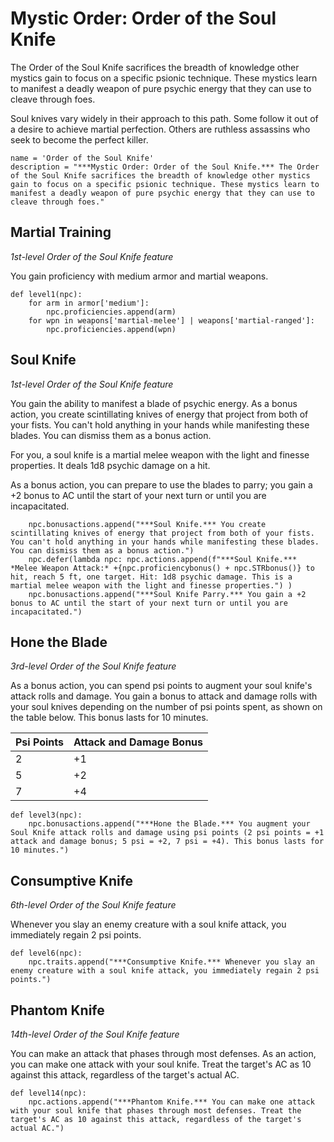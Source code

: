 # Mystic Order: Order of the Soul Knife
The Order of the Soul Knife sacrifices the breadth of knowledge other mystics gain to focus on a specific psionic technique. These mystics learn to manifest a deadly weapon of pure psychic energy that they can use to cleave through foes.

Soul knives vary widely in their approach to this path. Some follow it out of a desire to achieve martial perfection. Others are ruthless assassins who seek to become the perfect killer.

```
name = 'Order of the Soul Knife'
description = "***Mystic Order: Order of the Soul Knife.*** The Order of the Soul Knife sacrifices the breadth of knowledge other mystics gain to focus on a specific psionic technique. These mystics learn to manifest a deadly weapon of pure psychic energy that they can use to cleave through foes."
```

## Martial Training
*1st-level Order of the Soul Knife feature*

You gain proficiency with medium armor and martial weapons.

```
def level1(npc):
    for arm in armor['medium']:
        npc.proficiencies.append(arm)
    for wpn in weapons['martial-melee'] | weapons['martial-ranged']:
        npc.proficiencies.append(wpn)
```

## Soul Knife
*1st-level Order of the Soul Knife feature*

You gain the ability to manifest a blade of psychic energy. As a bonus action, you create scintillating knives of energy that project from both of your fists. You can't hold anything in your hands while manifesting these blades. You can dismiss them as a bonus action.

For you, a soul knife is a martial melee weapon with the light and finesse properties. It deals 1d8 psychic damage on a hit.

As a bonus action, you can prepare to use the blades to parry; you gain a +2 bonus to AC until the start of your next turn or until you are incapacitated.

```
    npc.bonusactions.append("***Soul Knife.*** You create scintillating knives of energy that project from both of your fists. You can't hold anything in your hands while manifesting these blades. You can dismiss them as a bonus action.")
    npc.defer(lambda npc: npc.actions.append(f"***Soul Knife.*** *Melee Weapon Attack:* +{npc.proficiencybonus() + npc.STRbonus()} to hit, reach 5 ft, one target. Hit: 1d8 psychic damage. This is a martial melee weapon with the light and finesse properties.") )
    npc.bonusactions.append("***Soul Knife Parry.*** You gain a +2 bonus to AC until the start of your next turn or until you are incapacitated.")
```

## Hone the Blade
*3rd-level Order of the Soul Knife feature*

As a bonus action, you can spend psi points to augment your soul knife's attack rolls and damage. You gain a bonus to attack and damage rolls with your soul knives depending on the number of psi points spent, as shown on the table below. This bonus lasts for 10 minutes.

Psi Points|Attack and Damage Bonus
----------|-------------------
2|+1
5|+2
7|+4

```
def level3(npc):
    npc.bonusactions.append("***Hone the Blade.*** You augment your Soul Knife attack rolls and damage using psi points (2 psi points = +1 attack and damage bonus; 5 psi = +2, 7 psi = +4). This bonus lasts for 10 minutes.")
```

## Consumptive Knife
*6th-level Order of the Soul Knife feature*

Whenever you slay an enemy creature with a soul knife attack, you immediately regain 2 psi points.

```
def level6(npc):
    npc.traits.append("***Consumptive Knife.*** Whenever you slay an enemy creature with a soul knife attack, you immediately regain 2 psi points.")
```

## Phantom Knife
*14th-level Order of the Soul Knife feature*

You can make an attack that phases through most defenses. As an action, you can make one attack with your soul knife. Treat the target's AC as 10 against this attack, regardless of the target's actual AC.

```
def level14(npc):
    npc.actions.append("***Phantom Knife.*** You can make one attack with your soul knife that phases through most defenses. Treat the target's AC as 10 against this attack, regardless of the target's actual AC.")
```
